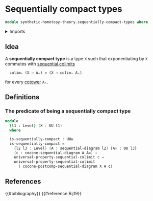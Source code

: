 # Sequentially compact types

```agda
module synthetic-homotopy-theory.sequentially-compact-types where
```

<details><summary>Imports</summary>

```agda
open import foundation.propositions
open import foundation.universe-levels

open import synthetic-homotopy-theory.cocones-under-sequential-diagrams
open import synthetic-homotopy-theory.sequential-diagrams
open import synthetic-homotopy-theory.universal-property-sequential-colimits
```

</details>

## Idea

A **sequentially compact type** is a type `X` such that exponentiating by `X`
commutes with
[sequential colimits](synthetic-homotopy-theory.universal-property-sequential-colimits.md)

```text
  colimₙ (X → Aₙ) ≃ (X → colimₙ Aₙ)
```

for every [cotower](synthetic-homotopy-theory.sequential-diagrams.md) `Aₙ`.

## Definitions

### The predicate of being a sequentially compact type

```agda
module _
  {l1 : Level} (X : UU l1)
  where

  is-sequentially-compact : UUω
  is-sequentially-compact =
    {l2 l3 : Level} (A : sequential-diagram l2) {A∞ : UU l3}
    (c : cocone-sequential-diagram A A∞) →
    universal-property-sequential-colimit c →
    universal-property-sequential-colimit
      ( cocone-postcomp-sequential-diagram X A c)
```

## References

{{#bibliography}} {{#reference Rij19}}
